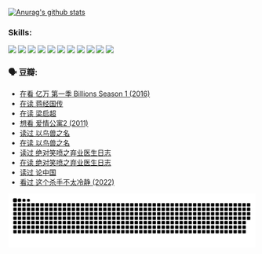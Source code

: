 
[![Anurag's github stats](https://github-readme-stats.vercel.app/api?username=w940853815)](https://github.com/anuraghazra/github-readme-stats)

### Skills:

<code><img height="32" src="https://cdn.jsdelivr.net/npm/simple-icons@v5/icons/python.svg"></code>
<code><img height="32" src="https://cdn.jsdelivr.net/npm/simple-icons@v5/icons/javascript.svg"></code>
<code><img height="32" src="https://cdn.jsdelivr.net/npm/simple-icons@v5/icons/django.svg"></code>
<code><img height="32" src="https://cdn.jsdelivr.net/npm/simple-icons@v5/icons/flask.svg"></code>
<code><img height="32" src="https://cdn.jsdelivr.net/npm/simple-icons@v5/icons/vuetify.svg"></code>
<code><img height="32" src="https://cdn.jsdelivr.net/npm/simple-icons@v5/icons/git.svg"></code>
<code><img height="32" src="https://cdn.jsdelivr.net/npm/simple-icons@v5/icons/docker.svg"></code>
<code><img height="32" src="https://cdn.jsdelivr.net/npm/simple-icons@v5/icons/postgresql.svg"></code>
<code><img height="32" src="https://cdn.jsdelivr.net/npm/simple-icons@v5/icons/elasticsearch.svg"></code>
<code><img height="32" src="https://cdn.jsdelivr.net/npm/simple-icons@v5/icons/macos.svg"></code>
<code><img height="32" src="https://cdn.jsdelivr.net/npm/simple-icons@v5/icons/linux.svg"></code>

### 🗣 豆瓣:

<!-- DOUBAN-ACTIVITIES:START -->
- [在看 亿万 第一季 Billions Season 1‎ (2016)](https://www.douban.com/people/136069238/status/3878098700/?_i=53625897)
- [在读 蒋经国传](https://www.douban.com/people/136069238/status/3877458956/?_i=53625897)
- [在读 梁启超](https://www.douban.com/people/136069238/status/3876806133/?_i=53625897)
- [想看 爱情公寓2‎ (2011)](https://www.douban.com/people/136069238/status/3876682115/?_i=53625897)
- [读过 以鸟兽之名](https://www.douban.com/people/136069238/status/3876369302/?_i=53625897)
- [在读 以鸟兽之名](https://www.douban.com/people/136069238/status/3869094471/?_i=53625897)
- [读过 绝对笑喷之弃业医生日志](https://www.douban.com/people/136069238/status/3869093225/?_i=53625897)
- [在读 绝对笑喷之弃业医生日志](https://www.douban.com/people/136069238/status/3862106751/?_i=53625897)
- [读过 论中国](https://www.douban.com/people/136069238/status/3862105795/?_i=53625897)
- [看过 这个杀手不太冷静‎ (2022)](https://www.douban.com/people/136069238/status/3856458693/?_i=53625897)
<!-- DOUBAN-ACTIVITIES:END -->


![Snake animation](https://raw.githubusercontent.com/w940853815/w940853815/output/github-contribution-grid-snake.svg)

<!--
**w940853815/w940853815** is a ✨ _special_ ✨ repository because its `README.md` (this file) appears on your GitHub profile.

Here are some ideas to get you started:

- 🔭 I’m currently working on ...
- 🌱 I’m currently learning ...
- 👯 I’m looking to collaborate on ...
- 🤔 I’m looking for help with ...
- 💬 Ask me about ...
- 📫 How to reach me: ...
- 😄 Pronouns: ...
- ⚡ Fun fact: ...
-->
